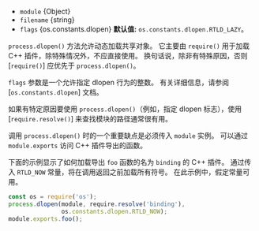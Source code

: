 <!-- YAML
added: v0.1.16
changes:
  - version: v9.0.0
    pr-url: https://github.com/nodejs/node/pull/12794
    description: Added support for the `flags` argument.
-->

* `module` {Object}
* `filename` {string}
* `flags` {os.constants.dlopen} **默认值:** `os.constants.dlopen.RTLD_LAZY`。

`process.dlopen()` 方法允许动态加载共享对象。 
它主要由 `require()` 用于加载 C++ 插件，除特殊情况外，不应直接使用。 
换句话说，除非有特殊原因，否则 [`require()`] 应优先于 `process.dlopen()`。

`flags` 参数是一个允许指定 dlopen 行为的整数。 
有关详细信息，请参阅 [`os.constants.dlopen`] 文档。

如果有特定原因要使用 `process.dlopen()`（例如，指定 dlopen 标志），使用 [`require.resolve()`] 来查找模块的路径通常很有用。

调用 `process.dlopen()` 时的一个重要缺点是必须传入 `module` 实例。 
可以通过 `module.exports` 访问 C++ 插件导出的函数。

下面的示例显示了如何加载导出 `foo` 函数的名为 `binding` 的 C++ 插件。 
通过传入 `RTLD_NOW` 常量，将在调用返回之前加载所有符号。 
在此示例中，假定常量可用。

```js
const os = require('os');
process.dlopen(module, require.resolve('binding'),
               os.constants.dlopen.RTLD_NOW);
module.exports.foo();
```


